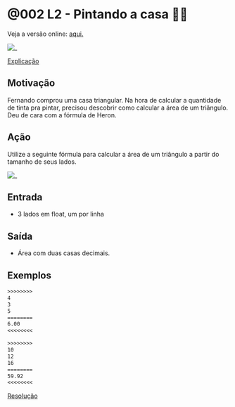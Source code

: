 # @002 L2 - Pintando a casa 🎥💎

Veja a versão online: [aqui.](https://github.com/qxcodefup/arcade/blob/master/base/002/Readme.md)

![_](https://raw.githubusercontent.com/qxcodefup/arcade/master/base/002/cover.jpg)

[Explicação](https://youtu.be/nlgT_jAtmy4)

## Motivação

Fernando comprou uma casa triangular. Na hora de calcular a quantidade de tinta pra pintar, precisou descobrir como calcular a área de um triângulo. Deu de cara com a fórmula de Heron.

## Ação

Utilize a seguinte fórmula para calcular a área de um triângulo a partir do tamanho de seus lados.

![_](https://raw.githubusercontent.com/qxcodefup/arcade/master/base/002/heron.jpg)

## Entrada

- 3 lados em float, um por linha

## Saída

- Área com duas casas decimais.

## Exemplos

```txt
>>>>>>>>
4
3
5
========
6.00
<<<<<<<<

>>>>>>>>
10
12
16
========
59.92
<<<<<<<<
```

[Resolução](https://youtu.be/sWg893W5r_w)
